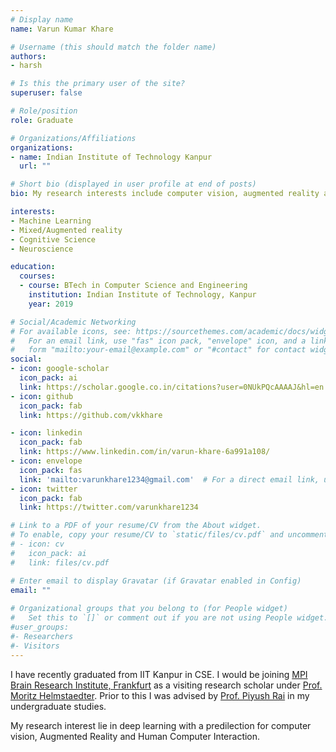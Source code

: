 ```yaml
---
# Display name
name: Varun Kumar Khare

# Username (this should match the folder name)
authors:
- harsh

# Is this the primary user of the site?
superuser: false

# Role/position
role: Graduate

# Organizations/Affiliations
organizations:
- name: Indian Institute of Technology Kanpur
  url: ""

# Short bio (displayed in user profile at end of posts)
bio: My research interests include computer vision, augmented reality and deep learning.

interests:
- Machine Learning
- Mixed/Augmented reality
- Cognitive Science
- Neuroscience

education:
  courses:
  - course: BTech in Computer Science and Engineering
    institution: Indian Institute of Technology, Kanpur
    year: 2019

# Social/Academic Networking
# For available icons, see: https://sourcethemes.com/academic/docs/widgets/#icons
#   For an email link, use "fas" icon pack, "envelope" icon, and a link in the
#   form "mailto:your-email@example.com" or "#contact" for contact widget.
social:
- icon: google-scholar
  icon_pack: ai
  link: https://scholar.google.co.in/citations?user=0NUkPQcAAAAJ&hl=en 
- icon: github
  icon_pack: fab
  link: https://github.com/vkkhare

- icon: linkedin
  icon_pack: fab
  link: https://www.linkedin.com/in/varun-khare-6a991a108/
- icon: envelope
  icon_pack: fas
  link: 'mailto:varunkhare1234@gmail.com'  # For a direct email link, use "mailto:test@example.org".
- icon: twitter
  icon_pack: fab
  link: https://twitter.com/varunkhare1234

# Link to a PDF of your resume/CV from the About widget.
# To enable, copy your resume/CV to `static/files/cv.pdf` and uncomment the lines below.  
# - icon: cv
#   icon_pack: ai
#   link: files/cv.pdf

# Enter email to display Gravatar (if Gravatar enabled in Config)
email: ""
  
# Organizational groups that you belong to (for People widget)
#   Set this to `[]` or comment out if you are not using People widget.  
#user_groups:
#- Researchers
#- Visitors
---
```


I have recently graduated from IIT Kanpur in CSE. I would be joining [MPI Brain Research Institute, Frankfurt](https://brain.mpg.de/institute/mission-vision.html) as a visiting research scholar under [Prof. Moritz Helmstaedter](http://brain.mpg.de/research/helmstaedter-department.html). Prior to this I was advised by [Prof. Piyush Rai](https://www.cse.iitk.ac.in/users/piyush/) in my undergraduate studies.

My research interest lie in deep learning with a predilection for computer vision, Augmented Reality and Human Computer Interaction.
